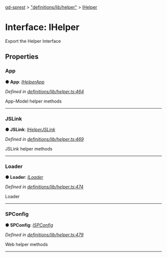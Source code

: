 [gd-sprest](../README.md) > ["definitions/lib/helper"](../modules/_definitions_lib_helper_.md) > [IHelper](../interfaces/_definitions_lib_helper_.ihelper.md)



# Interface: IHelper


Export the Helper Interface


## Properties
<a id="app"></a>

###  App

**●  App**:  *[IHelperApp](_definitions_lib_helper_.ihelperapp.md)* 

*Defined in [definitions/lib/helper.ts:464](https://github.com/gunjandatta/sprest/blob/3de79f1/src/definitions/lib/helper.ts#L464)*



App-Model helper methods




___

<a id="jslink"></a>

###  JSLink

**●  JSLink**:  *[IHelperJSLink](_definitions_lib_helper_.ihelperjslink.md)* 

*Defined in [definitions/lib/helper.ts:469](https://github.com/gunjandatta/sprest/blob/3de79f1/src/definitions/lib/helper.ts#L469)*



JSLink helper methods




___

<a id="loader"></a>

###  Loader

**●  Loader**:  *[ILoader](_definitions_lib_helper_.iloader.md)* 

*Defined in [definitions/lib/helper.ts:474](https://github.com/gunjandatta/sprest/blob/3de79f1/src/definitions/lib/helper.ts#L474)*



Loader




___

<a id="spconfig"></a>

###  SPConfig

**●  SPConfig**:  *[ISPConfig](_definitions_lib_helper_.ispconfig.md)* 

*Defined in [definitions/lib/helper.ts:479](https://github.com/gunjandatta/sprest/blob/3de79f1/src/definitions/lib/helper.ts#L479)*



Web helper methods




___



